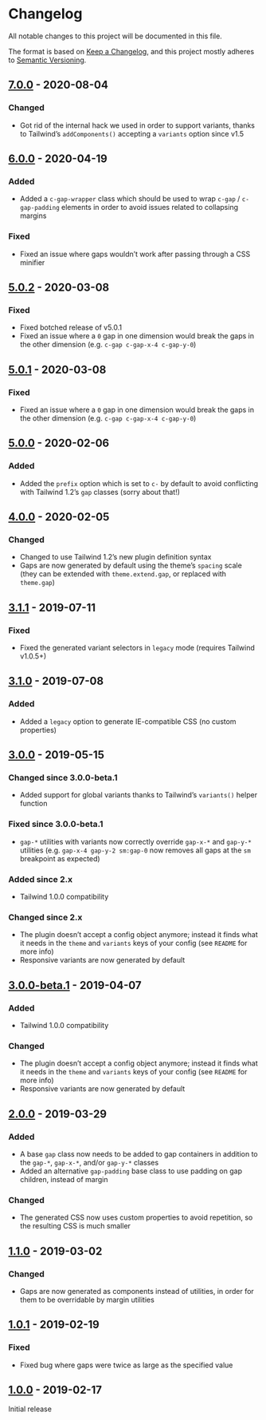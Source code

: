 # Changelog

All notable changes to this project will be documented in this file.

The format is based on [Keep a Changelog](https://keepachangelog.com/en/1.0.0/),
and this project mostly adheres to [Semantic Versioning](https://semver.org/spec/v2.0.0.html).

## [7.0.0] - 2020-08-04

### Changed
- Got rid of the internal hack we used in order to support variants, thanks to Tailwind’s `addComponents()` accepting a `variants` option since v1.5

## [6.0.0] - 2020-04-19

### Added
- Added a `c-gap-wrapper` class which should be used to wrap `c-gap` / `c-gap-padding` elements in order to avoid issues related to collapsing margins

### Fixed
- Fixed an issue where gaps wouldn’t work after passing through a CSS minifier

## [5.0.2] - 2020-03-08

### Fixed
- Fixed botched release of v5.0.1
- Fixed an issue where a `0` gap in one dimension would break the gaps in the other dimension (e.g. `c-gap c-gap-x-4 c-gap-y-0`)

## [5.0.1] - 2020-03-08

### Fixed
- Fixed an issue where a `0` gap in one dimension would break the gaps in the other dimension (e.g. `c-gap c-gap-x-4 c-gap-y-0`)

## [5.0.0] - 2020-02-06

### Added
- Added the `prefix` option which is set to `c-` by default to avoid conflicting with Tailwind 1.2’s `gap` classes (sorry about that!)

## [4.0.0] - 2020-02-05

### Changed
- Changed to use Tailwind 1.2’s new plugin definition syntax
- Gaps are now generated by default using the theme’s `spacing` scale (they can be extended with `theme.extend.gap`, or replaced with `theme.gap`)

## [3.1.1] - 2019-07-11

### Fixed
- Fixed the generated variant selectors in `legacy` mode (requires Tailwind v1.0.5+)

## [3.1.0] - 2019-07-08

### Added
- Added a `legacy` option to generate IE-compatible CSS (no custom properties)

## [3.0.0] - 2019-05-15

### Changed since 3.0.0-beta.1
- Added support for global variants thanks to Tailwind’s `variants()` helper function

### Fixed since 3.0.0-beta.1
- `gap-*` utilities with variants now correctly override `gap-x-*` and `gap-y-*` utilities (e.g. `gap-x-4 gap-y-2 sm:gap-0` now removes all gaps at the `sm` breakpoint as expected)

### Added since 2.x
- Tailwind 1.0.0 compatibility

### Changed since 2.x
- The plugin doesn’t accept a config object anymore; instead it finds what it needs in the `theme` and `variants` keys of your config (see `README` for more info)
- Responsive variants are now generated by default

## [3.0.0-beta.1] - 2019-04-07

### Added
- Tailwind 1.0.0 compatibility

### Changed
- The plugin doesn’t accept a config object anymore; instead it finds what it needs in the `theme` and `variants` keys of your config (see `README` for more info)
- Responsive variants are now generated by default

## [2.0.0] - 2019-03-29

### Added
- A base `gap` class now needs to be added to gap containers in addition to the `gap-*`, `gap-x-*`, and/or `gap-y-*` classes
- Added an alternative `gap-padding` base class to use padding on gap children, instead of margin

### Changed
- The generated CSS now uses custom properties to avoid repetition, so the resulting CSS is much smaller

## [1.1.0] - 2019-03-02

### Changed
- Gaps are now generated as components instead of utilities, in order for them to be overridable by margin utilities

## [1.0.1] - 2019-02-19

### Fixed
- Fixed bug where gaps were twice as large as the specified value

## [1.0.0] - 2019-02-17

Initial release

[Unreleased]: https://github.com/benface/tailwindcss-gap/compare/v7.0.0...HEAD
[7.0.0]: https://github.com/benface/tailwindcss-gap/compare/v6.0.0...v7.0.0
[6.0.0]: https://github.com/benface/tailwindcss-gap/compare/v5.0.2...v6.0.0
[5.0.2]: https://github.com/benface/tailwindcss-gap/compare/v5.0.1...v5.0.2
[5.0.1]: https://github.com/benface/tailwindcss-gap/compare/v5.0.0...v5.0.1
[5.0.0]: https://github.com/benface/tailwindcss-gap/compare/v4.0.0...v5.0.0
[4.0.0]: https://github.com/benface/tailwindcss-gap/compare/v3.1.1...v4.0.0
[3.1.1]: https://github.com/benface/tailwindcss-gap/compare/v3.1.0...v3.1.1
[3.1.0]: https://github.com/benface/tailwindcss-gap/compare/v3.0.0...v3.1.0
[3.0.0]: https://github.com/benface/tailwindcss-gap/compare/v3.0.0-beta.1...v3.0.0
[3.0.0-beta.1]: https://github.com/benface/tailwindcss-gap/compare/v2.0.0...v3.0.0-beta.1
[2.0.0]: https://github.com/benface/tailwindcss-gap/compare/v1.1.0...v2.0.0
[1.1.0]: https://github.com/benface/tailwindcss-gap/compare/v1.0.1...v1.1.0
[1.0.1]: https://github.com/benface/tailwindcss-gap/compare/v1.0.0...v1.0.1
[1.0.0]: https://github.com/benface/tailwindcss-gap/releases/tag/v1.0.0
